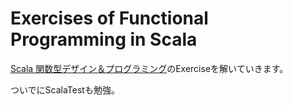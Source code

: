 Exercises of Functional Programming in Scala
============================================

[Scala 関数型デザイン＆プログラミング](http://www.amazon.co.jp/dp/4844337769)のExerciseを解いていきます。

ついでにScalaTestも勉強。
